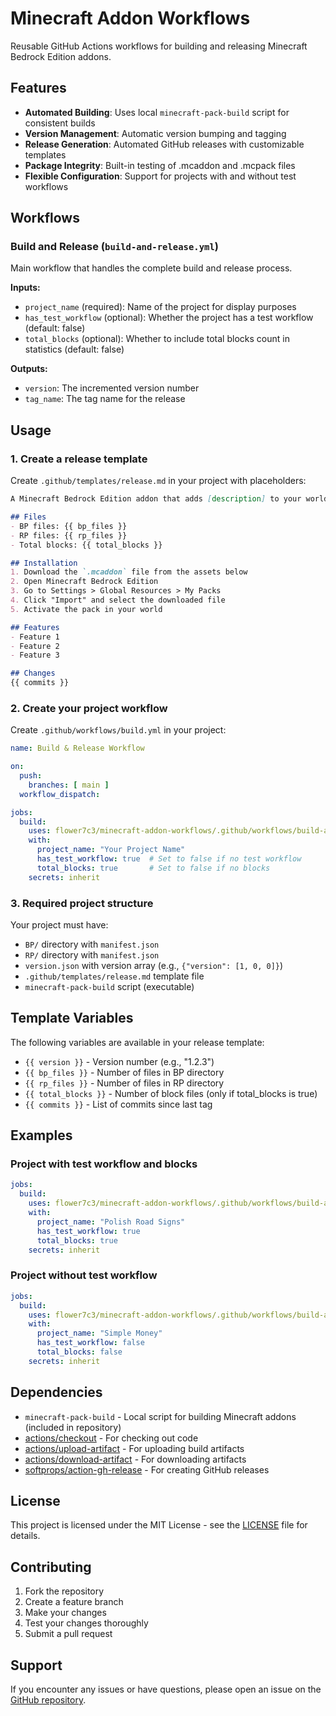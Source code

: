 # Minecraft Addon Workflows

Reusable GitHub Actions workflows for building and releasing Minecraft Bedrock Edition addons.

## Features

- **Automated Building**: Uses local `minecraft-pack-build` script for consistent builds
- **Version Management**: Automatic version bumping and tagging
- **Release Generation**: Automated GitHub releases with customizable templates
- **Package Integrity**: Built-in testing of .mcaddon and .mcpack files
- **Flexible Configuration**: Support for projects with and without test workflows

## Workflows

### Build and Release (`build-and-release.yml`)

Main workflow that handles the complete build and release process.

**Inputs:**
- `project_name` (required): Name of the project for display purposes
- `has_test_workflow` (optional): Whether the project has a test workflow (default: false)
- `total_blocks` (optional): Whether to include total blocks count in statistics (default: false)

**Outputs:**
- `version`: The incremented version number
- `tag_name`: The tag name for the release

## Usage

### 1. Create a release template

Create `.github/templates/release.md` in your project with placeholders:

```markdown
A Minecraft Bedrock Edition addon that adds [description] to your world.

## Files
- BP files: {{ bp_files }}
- RP files: {{ rp_files }}
- Total blocks: {{ total_blocks }}

## Installation
1. Download the `.mcaddon` file from the assets below
2. Open Minecraft Bedrock Edition
3. Go to Settings > Global Resources > My Packs
4. Click "Import" and select the downloaded file
5. Activate the pack in your world

## Features
- Feature 1
- Feature 2
- Feature 3

## Changes
{{ commits }}
```

### 2. Create your project workflow

Create `.github/workflows/build.yml` in your project:

```yaml
name: Build & Release Workflow

on:
  push:
    branches: [ main ]
  workflow_dispatch:

jobs:
  build:
    uses: flower7c3/minecraft-addon-workflows/.github/workflows/build-and-release.yml@main
    with:
      project_name: "Your Project Name"
      has_test_workflow: true  # Set to false if no test workflow
      total_blocks: true       # Set to false if no blocks
    secrets: inherit
```

### 3. Required project structure

Your project must have:
- `BP/` directory with `manifest.json`
- `RP/` directory with `manifest.json`
- `version.json` with version array (e.g., `{"version": [1, 0, 0]}`)
- `.github/templates/release.md` template file
- `minecraft-pack-build` script (executable)

## Template Variables

The following variables are available in your release template:

- `{{ version }}` - Version number (e.g., "1.2.3")
- `{{ bp_files }}` - Number of files in BP directory
- `{{ rp_files }}` - Number of files in RP directory
- `{{ total_blocks }}` - Number of block files (only if total_blocks is true)
- `{{ commits }}` - List of commits since last tag

## Examples

### Project with test workflow and blocks
```yaml
jobs:
  build:
    uses: flower7c3/minecraft-addon-workflows/.github/workflows/build-and-release.yml@main
    with:
      project_name: "Polish Road Signs"
      has_test_workflow: true
      total_blocks: true
    secrets: inherit
```

### Project without test workflow
```yaml
jobs:
  build:
    uses: flower7c3/minecraft-addon-workflows/.github/workflows/build-and-release.yml@main
    with:
      project_name: "Simple Money"
      has_test_workflow: false
      total_blocks: false
    secrets: inherit
```

## Dependencies

- `minecraft-pack-build` - Local script for building Minecraft addons (included in repository)
- [actions/checkout](https://github.com/actions/checkout) - For checking out code
- [actions/upload-artifact](https://github.com/actions/upload-artifact) - For uploading build artifacts
- [actions/download-artifact](https://github.com/actions/download-artifact) - For downloading artifacts
- [softprops/action-gh-release](https://github.com/softprops/action-gh-release) - For creating GitHub releases

## License

This project is licensed under the MIT License - see the [LICENSE](LICENSE) file for details.

## Contributing

1. Fork the repository
2. Create a feature branch
3. Make your changes
4. Test your changes thoroughly
5. Submit a pull request

## Support

If you encounter any issues or have questions, please open an issue on the [GitHub repository](https://github.com/flower7c3/minecraft-addon-workflows).